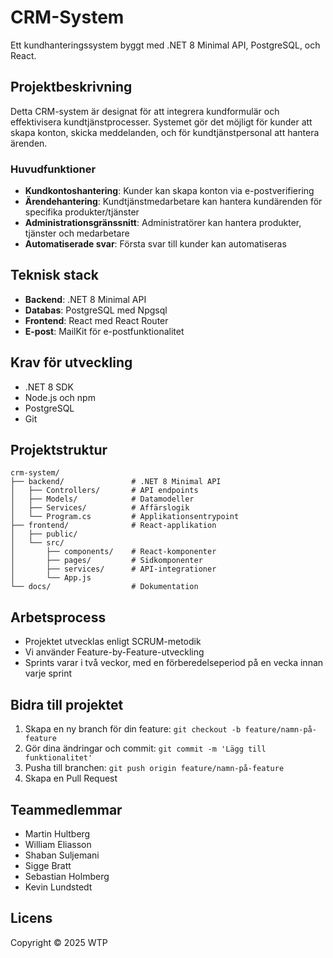 # CRM-System

Ett kundhanteringssystem byggt med .NET 8 Minimal API, PostgreSQL, och React.

## Projektbeskrivning

Detta CRM-system är designat för att integrera kundformulär och effektivisera kundtjänstprocesser. Systemet gör det möjligt för kunder att skapa konton, skicka meddelanden, och för kundtjänstpersonal att hantera ärenden.

### Huvudfunktioner

- **Kundkontoshantering**: Kunder kan skapa konton via e-postverifiering
- **Ärendehantering**: Kundtjänstmedarbetare kan hantera kundärenden för specifika produkter/tjänster
- **Administrationsgränssnitt**: Administratörer kan hantera produkter, tjänster och medarbetare
- **Automatiserade svar**: Första svar till kunder kan automatiseras

## Teknisk stack

- **Backend**: .NET 8 Minimal API
- **Databas**: PostgreSQL med Npgsql
- **Frontend**: React med React Router
- **E-post**: MailKit för e-postfunktionalitet

## Krav för utveckling

- .NET 8 SDK
- Node.js och npm
- PostgreSQL
- Git

## Projektstruktur

```
crm-system/
├── backend/               # .NET 8 Minimal API
│   ├── Controllers/       # API endpoints
│   ├── Models/            # Datamodeller
│   ├── Services/          # Affärslogik
│   └── Program.cs         # Applikationsentrypoint
├── frontend/              # React-applikation
│   ├── public/
│   └── src/
│       ├── components/    # React-komponenter
│       ├── pages/         # Sidkomponenter
│       ├── services/      # API-integrationer
│       └── App.js
└── docs/                  # Dokumentation
```

## Arbetsprocess

- Projektet utvecklas enligt SCRUM-metodik
- Vi använder Feature-by-Feature-utveckling
- Sprints varar i två veckor, med en förberedelseperiod på en vecka innan varje sprint

## Bidra till projektet

1. Skapa en ny branch för din feature: `git checkout -b feature/namn-på-feature`
2. Gör dina ändringar och commit: `git commit -m 'Lägg till funktionalitet'`
3. Pusha till branchen: `git push origin feature/namn-på-feature`
4. Skapa en Pull Request

## Teammedlemmar

- Martin Hultberg
- William Eliasson
- Shaban Suljemani
- Sigge Bratt
- Sebastian Holmberg
- Kevin Lundstedt

## Licens

Copyright © 2025 WTP
